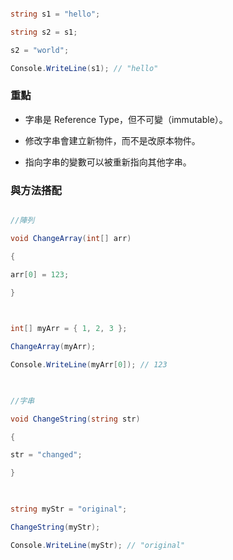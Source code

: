   
```csharp

string s1 = "hello";

string s2 = s1;

s2 = "world";

Console.WriteLine(s1); // "hello"

```

  

### 重點

- 字串是 Reference Type，但不可變（immutable）。

- 修改字串會建立新物件，而不是改原本物件。

- 指向字串的變數可以被重新指向其他字串。

  

### 與方法搭配

```csharp

//陣列

void ChangeArray(int[] arr)

{

arr[0] = 123;

}

  

int[] myArr = { 1, 2, 3 };

ChangeArray(myArr);

Console.WriteLine(myArr[0]); // 123

  

//字串

void ChangeString(string str)

{

str = "changed";

}

  

string myStr = "original";

ChangeString(myStr);

Console.WriteLine(myStr); // "original"

  

```